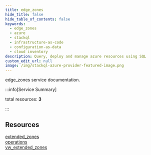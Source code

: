 ```yaml
---
title: edge_zones
hide_title: false
hide_table_of_contents: false
keywords:
  - edge_zones
  - azure
  - stackql
  - infrastructure-as-code
  - configuration-as-data
  - cloud inventory
description: Query, deploy and manage azure resources using SQL
custom_edit_url: null
image: /img/stackql-azure-provider-featured-image.png
---
```


edge_zones service documentation.

:::info[Service Summary]

total resources: __3__  

:::

## Resources
<div class="row">
<div class="providerDocColumn">
<a href="/services/edge_zones/extended_zones/">extended_zones</a><br />
<a href="/services/edge_zones/operations/">operations</a>
</div>
<div class="providerDocColumn">
<a href="/services/edge_zones/vw_extended_zones/">vw_extended_zones</a>
</div>
</div>